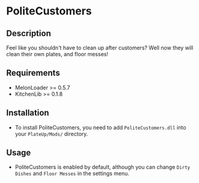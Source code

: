# PoliteCustomers

## Description

Feel like you shouldn't have to clean up after customers?
Well now they will clean their own plates, and floor messes!

## Requirements

- MelonLoader >= 0.5.7
- KitchenLib >= 0.1.8

## Installation

- To install PoliteCustomers, you need to add `PoliteCustomers.dll` into your `PlateUp/Mods/` directory.

## Usage

- PoliteCustomers is enabled by default, although you can change `Dirty Dishes` and `Floor Messes` in the settings menu.
